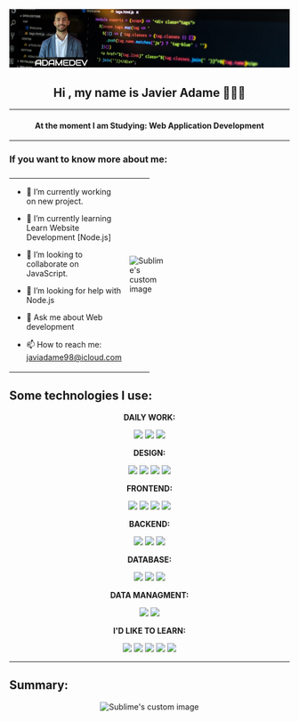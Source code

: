 <img src="https://github.com/ADAME98/ADAME98/blob/main/perfil.png" />



<h2 align="center"; ><b> Hi , my name is Javier Adame 👨🏽‍💻</b></h2>
  
<hr>

<h4 align="center"; ><b>At the moment I am Studying: Web Application Development</b></h4>
<hr>

### If you want to know more about me:

<table style="display: grid; grid-template-columns: 50% 50%;">
<tr>
<td>
  
- 🔭 I’m currently working on new project.
  
- 🌱 I’m currently learning Learn Website Development [Node.js]
  
- 👯 I’m looking to collaborate on JavaScript.
  
- 🤔 I’m looking for help with Node.js
  
- 💬 Ask me about Web development
  
- 📫 How to reach me: javiadame98@icloud.com
  
</td>
<td>
<img src="https://github-readme-stats.vercel.app/api/top-langs/?username=ADAME98&layout=compact&theme=dark" alt="Sublime's custom image"/>
</td>
</tr>
</table>

## Some technologies I use:


<p align="center"><b>DAILY WORK:</b></p>
<p  align="center">
<img src="https://img.shields.io/badge/GitHub-181717.svg?style=for-the-badge&logo=GitHub&logoColor=white">    <img src="https://img.shields.io/badge/Git-F05032.svg?style=for-the-badge&logo=Git&logoColor=white">    <img src="https://img.shields.io/badge/Visual%20Studio%20Code-007ACC.svg?style=for-the-badge&logo=Visual-Studio-Code&logoColor=white"></p>

<p align="center"><b>DESIGN:</b></p>

<p  align="center">
<img src="https://img.shields.io/badge/Figma-F24E1E?style=for-the-badge&logo=figma&logoColor=white">    <img src="https://img.shields.io/badge/Canva-%2300C4CC.svg?&style=for-the-badge&logo=Canva&logoColor=white">    <img src="https://img.shields.io/badge/Adobe%20XD-FF61F6.svg?style=for-the-badge&logo=Adobe-XD&logoColor=white">       <img src="https://img.shields.io/badge/Adobe%20Photoshop-31A8FF.svg?style=for-the-badge&logo=Adobe-Photoshop&logoColor=white">
</p>

<p align="center"><b>FRONTEND:</b></p>

<p  align="center">
<img src="https://img.shields.io/badge/HTML5-E34F26?style=for-the-badge&logo=html5&logoColor=white">    <img src="https://img.shields.io/badge/CSS3-1572B6?style=for-the-badge&logo=css3&logoColor=white">    <img src="https://img.shields.io/badge/Sass-CC6699?style=for-the-badge&logo=sass&logoColor=white">    <img src="https://img.shields.io/badge/JavaScript-F7DF1E.svg?style=for-the-badge&logo=JavaScript&logoColor=black">
</p>

<p align="center"><b>BACKEND:</b></p>

<p  align="center">
<img src="https://img.shields.io/badge/Node.js-339933.svg?style=for-the-badge&logo=nodedotjs&logoColor=white">    <img src="https://img.shields.io/badge/PHP-777BB4?style=for-the-badge&logo=php&logoColor=white">    <img src="https://img.shields.io/badge/Java-007396?style=for-the-badge&logo=java&logoColor=white&labelColor=101010">
</p>

<p align="center"><b>DATABASE:</b></p>

<p  align="center">
<img src="https://img.shields.io/badge/MySQL-4479A1.svg?style=for-the-badge&logo=MySQL&logoColor=white">    <img src="https://img.shields.io/badge/MongoDB-47A248.svg?style=for-the-badge&logo=MongoDB&logoColor=white">    <img src="https://img.shields.io/badge/Firebase-FFCA28.svg?style=for-the-badge&logo=Firebase&logoColor=black">
</p>

<p align="center"><b>DATA MANAGMENT:</b></p>

<p  align="center">
<img src="https://img.shields.io/badge/JSON-000000.svg?style=for-the-badge&logo=JSON&logoColor=white">
<img src="https://img.shields.io/badge/jQuery-0769AD.svg?style=for-the-badge&logo=jQuery&logoColor=white">
</p>


<p align="center"><b>I'D LIKE TO LEARN:</b></p>

<p  align="center">
<img src="https://img.shields.io/badge/Kotlin-7F52FF.svg?style=for-the-badge&logo=Kotlin&logoColor=white">
<img src="https://img.shields.io/badge/React-20232A?style=for-the-badge&logo=react&logoColor=61DAFB">
<img src="https://img.shields.io/badge/Vue.js-4FC08D.svg?style=for-the-badge&logo=vuedotjs&logoColor=white">
<img src="https://img.shields.io/badge/Bootstrap-7952B3.svg?style=for-the-badge&logo=Bootstrap&logoColor=white">
<img src="https://img.shields.io/badge/AngularJS-E23237.svg?style=for-the-badge&logo=AngularJS&logoColor=white">
</p>

<hr>

## Summary:

<p align="center">
<img src="https://github-readme-stats.vercel.app/api?username=ADAME98&show_icons=true&theme=dark" alt="Sublime's custom image"/>
</p>
